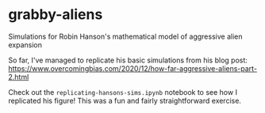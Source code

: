 # grabby-aliens
Simulations for Robin Hanson's mathematical model of aggressive alien expansion

So far, I've managed to replicate his basic simulations from his blog post: https://www.overcomingbias.com/2020/12/how-far-aggressive-aliens-part-2.html

Check out the `replicating-hansons-sims.ipynb` notebook to see how I replicated his figure! This was a fun and fairly straightforward exercise. 

